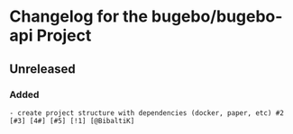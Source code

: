 <!--
Entry with Issues, Pull Request, Author
Example:
- new time entry added [#0000] [!0000] [@BibaltiK]
-->
# Changelog for the bugebo/bugebo-api Project

<!--Example -->

<!-- ### Added --><!-- for new feature --> 

<!-- ### Changed --><!-- for changes in existing functionality. -->

<!-- ### Deprecated --><!-- for soon-to-be removed features -->

<!-- ### Removed --><!-- for now removed features -->

<!-- ### Fixed --><!-- for any bug fixes. -->

<!-- ### Security --><!-- in case of vulnerabilities.  -->

## Unreleased

### Added
    - create project structure with dependencies (docker, paper, etc) #2 [#3] [4#] [#5] [!1] [@BibaltiK]

<!-- ### Changed --><!-- for changes in existing functionality. -->

<!-- ### Deprecated --><!-- for soon-to-be removed features -->

<!-- ### Removed --><!-- for now removed features -->

<!-- ### Fixed --><!-- for any bug fixes. -->

<!-- ### Security --><!-- in case of vulnerabilities.  -->
